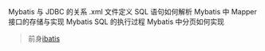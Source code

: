 Mybatis 与 JDBC 的关系
.xml 文件定义 SQL 语句如何解析
Mybatis 中 Mapper 接口的存储与实现
Mybatis SQL 的执行过程
Mybatis 中分页如何实现

> 前身[ibatis](https://ibatis.apache.org/)


